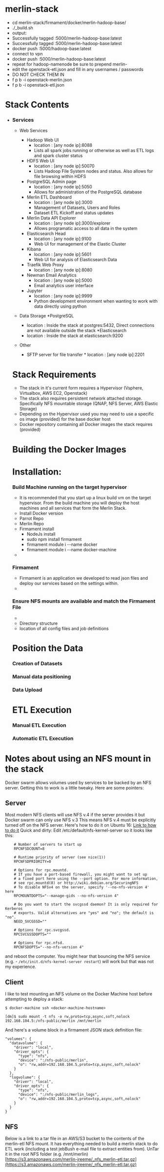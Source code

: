 # merlin-stack

- cd merlin-stack/firmament/docker/merlin-hadoop-base/
- ./_build.sh
- output:
- Successfully tagged <aws registry ip>:5000/merlin-hadoop-base:latest
- Successfully tagged <openstack registry ip>:5000/merlin-hadoop-base:latest
- docker push <aws registry ip>:5000/hadoop-base:latest
- connect to vpn
- docker push <openstack registry ip>:5000/merlin-hadoop-base:latest
- repeat for hadoop-namenode be sure to prepend merlin-
- edit the openstack-etl.json and fill in any usernames / passwords
- DO NOT CHECK THEM IN
- f p b -i openstack-merlin.json
- f p b -i openstack-etl.json

# Stack Contents
* ### Services
  * Web Services
    * Hadoop Web UI
      * location : [any node ip]:8088
      * Lists all spark jobs running or otherwise as well as ETL logs and spark cluster status
    * HDFS Web UI
      * location : [any node ip]:50070
      * Lists Hadoop File System nodes and status.  Also allows for file browsing within HDFS
    * PostgreSQL Admin page
      * location : [any node ip]:5050
      * Allows for administration of the PostgreSQL database
    * Merlin ETL Dashboard
      * location : [any node ip]:3000
      * Management of Datasets, Users and Roles
      * Dataset ETL Kickoff and status updates      
    * Merlin Data API Explorer
      * location : [any node ip]:3000/explorer
      * Allows programatic access to all data in the system
    * Elasticsearch Head
      * location : [any node ip]:9100
      * Web UI for management of the Elastic Cluster
    * Kibana
      * location : [any node ip]:5601
      * Web UI for analysis of Elasticsearch Data
    * Traefik Web Proxy
      * location : [any node ip]:8080
    * Newman Email Analytics
      * location : [any node ip]:5000
      * Email analytics user interface
    * Jupyter
      * location : [any node ip]:9999
      * Python development environment when wanting to work with data directly using python
      
  * Data Storage
    *PostgreSQL
      * location : Inside the stack at postgres:5432, Direct connections are not available outside the stack
    *Elasticsearch
      * location : Inside the stack at elasticsearch:9200
  
  * Other
    * SFTP server for file transfer
            * location : [any node ip]:2201  
  
  # Stack Requirements
    * The stack in it's current form requires a Hypervisor (Vsphere, Virtualbox, AWS EC2, Openstack)
    * The stack also requires persistent network attached storage.  Specifically NFS mountable storage (QNAP, NFS Server, AWS Elastic Storage)
    * Depending on the Hypervisor used you may need to use a specific os image (provided) for the base docker host
    * Docker repository containing all Docker images the stack requires (provided)
    
  # Building the Docker Images
    
  # Installation:
  ### Build Machine running on the target hypervisor
    * It is recommended that you start up a linux build vm on the target hypervisor.  From the build machine you will
    deploy the host machines and all services that form the Merlin Stack.
    * Install Docker version <docker version here>
    * Parrot Repo
    * Merlin Repo
    * Firmament install
      * NodeJs install
      * sudo npm install firmament
      * firmament module i --name docker
      * firmament module i --name docker-machine
    * 
  ### Firmament
    * Firmament is an application we developed to read json files and deploy our services based on the settings within.
    * 
  ### Ensure NFS mounts are available and match the Firmament File
    * <List Mounts>
    * Directory structure
    * location of all config files and job definitions
  ### 
    
  # Position the Data
  ### Creation of Datasets
  ### Manual data positioning
  ### Data Upload
  
  # ETL Execution
  ### Manual ETL Execution
  ### Automatic ETL Execution
  
  

# Notes about using an NFS mount in the stack
Docker swarm allows volumes used by services to be backed by an NFS server. Getting this to work is a little tweaky. Here are some pointers:
## Server
Most modern NFS clients will use NFS v.4 if the server provides it but Docker swarm can only use NFS v.3
This means NFS v.4 must be explicitly turned off on the NFS server. Here's how to do it on Ubuntu 16:
[Link to how to do it](https://willhaley.com/blog/ubuntu-nfs-server/)
Quick and dirty: Edit /etc/default/nfs-kernel-server so it looks like this:
```
    # Number of servers to start up
    RPCNFSDCOUNT=8

    # Runtime priority of server (see nice(1))
    RPCNFSDPRIORITY=0

    # Options for rpc.mountd.
    # If you have a port-based firewall, you might want to set up
    # a fixed port here using the --port option. For more information,
    # see rpc.mountd(8) or http://wiki.debian.org/SecuringNFS
    # To disable NFSv4 on the server, specify '--no-nfs-version 4' here
    RPCMOUNTDOPTS="--manage-gids --no-nfs-version 4"

    # Do you want to start the svcgssd daemon? It is only required for Kerberos
    # exports. Valid alternatives are "yes" and "no"; the default is "no".
    NEED_SVCGSSD=""

    # Options for rpc.svcgssd.
    RPCSVCGSSDOPTS=""

    # Options for rpc.nfsd.
    RPCNFSDOPTS="--no-nfs-version 4"
```
and reboot the computer. You might hear that bouncing the NFS service (e.g. - `/etc/init.d/nfs-kernel-server restart`) will work but
that was not my experience.

## Client
I like to test mounting an NFS volume on the Docker Machine host before attempting to deploy a stack:
```
$ docker-machine ssh <docker-machine-hostname>

[dm]$ sudo mount -t nfs -o rw,proto=tcp,async,soft,nolock 192.168.104.5:/nfs-public/merlin /mnt/merlin
```
And here's a volume block in a firmament JSON stack definition file:
```
"volumes": {
  "datavolume": {
    "driver": "local",
    "driver_opts": {
      "type": "nfs",
      "device": ":/nfs-public/merlin",
      "o": "rw,addr=192.168.104.5,proto=tcp,async,soft,nolock"
    }
  },
  "logvolume": {
    "driver": "local",
    "driver_opts": {
      "type": "nfs",
      "device": ":/nfs-public/merlin_logs",
      "o": "rw,addr=192.168.104.5,proto=tcp,async,soft,nolock"
    }
  }
}

```
## NFS
Below is a link to a tar file in an AWS/S3 bucket to the contents of the merlin-etl NFS mount. It has everything needed to build
a merlin stack to do ETL work (including a test jebBush e-mail file to extract entities from). UnTar it in the root NFS folder
(e.g. /mnt/merlin)
[https://s3.amazonaws.com/merlin-jreeme/_nfs_merlin-etl.tar.gz](https://s3.amazonaws.com/merlin-jreeme/_nfs_merlin-etl.tar.gz)
